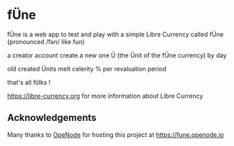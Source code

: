 # fÜne

fÜne is a web app to test and play with a simple Libre Currency called fÜne (pronounced /fən/ like fun) 

a creator account create a new one Ü (the Ünit of the fÜne currency) by day

old created Ünits melt celerity % per revaluation period

that's all fölks !

https://libre-currency.org for more information about Libre Currency  

## Acknowledgements
Many thanks to [OpeNode](www.openode.io) for hosting this project at https://fune.openode.io
